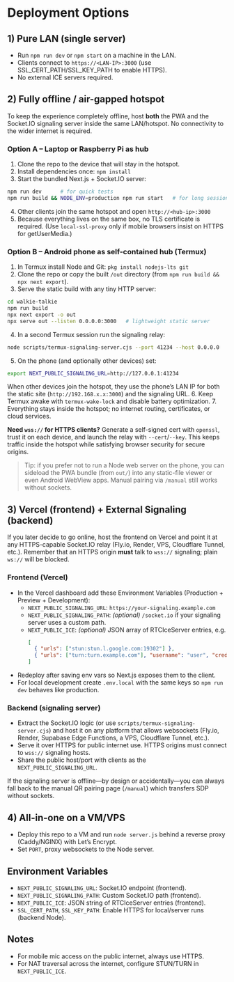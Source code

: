 # Deployment Options

## 1) Pure LAN (single server)
- Run `npm run dev` or `npm start` on a machine in the LAN.
- Clients connect to `https://<LAN-IP>:3000` (use SSL_CERT_PATH/SSL_KEY_PATH to enable HTTPS).
- No external ICE servers required.

## 2) Fully offline / air-gapped hotspot
To keep the experience completely offline, host **both** the PWA and the Socket.IO signaling server inside the same LAN/hotspot. No connectivity to the wider internet is required.

### Option A – Laptop or Raspberry Pi as hub
1. Clone the repo to the device that will stay in the hotspot.
2. Install dependencies once: `npm install`
3. Start the bundled Next.js + Socket.IO server:
  ```bash
  npm run dev      # for quick tests
  npm run build && NODE_ENV=production npm run start   # for long sessions
  ```
4. Other clients join the same hotspot and open `http://<hub-ip>:3000`
5. Because everything lives on the same box, no TLS certificate is required. (Use `local-ssl-proxy` only if mobile browsers insist on HTTPS for getUserMedia.)

### Option B – Android phone as self-contained hub (Termux)
1. In Termux install Node and Git: `pkg install nodejs-lts git`
2. Clone the repo or copy the built `/out` directory (from `npm run build && npx next export`).
3. Serve the static build with any tiny HTTP server:
  ```bash
  cd walkie-talkie
  npm run build
  npx next export -o out
  npx serve out --listen 0.0.0.0:3000   # lightweight static server
  ```
4. In a second Termux session run the signaling relay:
  ```bash
  node scripts/termux-signaling-server.cjs --port 41234 --host 0.0.0.0
  ```
5. On the phone (and optionally other devices) set:
  ```bash
  export NEXT_PUBLIC_SIGNALING_URL=http://127.0.0.1:41234
  ```
  When other devices join the hotspot, they use the phone’s LAN IP for both the static site (`http://192.168.x.x:3000`) and the signaling URL.
6. Keep Termux awake with `termux-wake-lock` and disable battery optimization.
7. Everything stays inside the hotspot; no internet routing, certificates, or cloud services.

**Need `wss://` for HTTPS clients?** Generate a self-signed cert with `openssl`, trust it on each device, and launch the relay with `--cert`/`--key`. This keeps traffic inside the hotspot while satisfying browser security for secure origins.

> Tip: if you prefer not to run a Node web server on the phone, you can sideload the PWA bundle (from `out/`) into any static-file viewer or even Android WebView apps. Manual pairing via `/manual` still works without sockets.

## 3) Vercel (frontend) + External Signaling (backend)
If you later decide to go online, host the frontend on Vercel and point it at any HTTPS-capable Socket.IO relay (Fly.io, Render, VPS, Cloudflare Tunnel, etc.). Remember that an HTTPS origin **must** talk to `wss://` signaling; plain `ws://` will be blocked.

### Frontend (Vercel)
- In the Vercel dashboard add these Environment Variables (Production + Preview + Development):
  - `NEXT_PUBLIC_SIGNALING_URL`: `https://your-signaling.example.com`
  - `NEXT_PUBLIC_SIGNALING_PATH`: *(optional)* `/socket.io` if your signaling server uses a custom path.
  - `NEXT_PUBLIC_ICE`: *(optional)* JSON array of RTCIceServer entries, e.g.
    ```json
    [
      { "urls": ["stun:stun.l.google.com:19302"] },
      { "urls": ["turn:turn.example.com"], "username": "user", "credential": "pass" }
    ]
    ```
- Redeploy after saving env vars so Next.js exposes them to the client.
- For local development create `.env.local` with the same keys so `npm run dev` behaves like production.

### Backend (signaling server)
- Extract the Socket.IO logic (or use `scripts/termux-signaling-server.cjs`) and host it on any platform that allows websockets (Fly.io, Render, Supabase Edge Functions, a VPS, Cloudflare Tunnel, etc.).
- Serve it over HTTPS for public internet use. HTTPS origins must connect to `wss://` signaling hosts.
- Share the public host/port with clients as the `NEXT_PUBLIC_SIGNALING_URL`.

If the signaling server is offline—by design or accidentally—you can always fall back to the manual QR pairing page (`/manual`) which transfers SDP without sockets.

## 4) All-in-one on a VM/VPS
- Deploy this repo to a VM and run `node server.js` behind a reverse proxy (Caddy/NGINX) with Let’s Encrypt.
- Set `PORT`, proxy websockets to the Node server.

## Environment Variables
- `NEXT_PUBLIC_SIGNALING_URL`: Socket.IO endpoint (frontend).
- `NEXT_PUBLIC_SIGNALING_PATH`: Custom Socket.IO path (frontend).
- `NEXT_PUBLIC_ICE`: JSON string of RTCIceServer entries (frontend).
- `SSL_CERT_PATH`, `SSL_KEY_PATH`: Enable HTTPS for local/server runs (backend Node).

## Notes
- For mobile mic access on the public internet, always use HTTPS.
- For NAT traversal across the internet, configure STUN/TURN in `NEXT_PUBLIC_ICE`.
